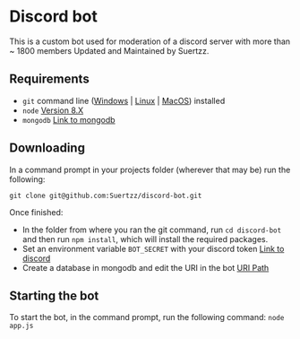 # Discord bot

This is a custom bot used for moderation of a discord server with more than ~ 1800 members
Updated and Maintained by Suertzz.

## Requirements

- `git` command line ([Windows](https://git-scm.com/download/win) | [Linux](https://git-scm.com/download/linux) | [MacOS](https://git-scm.com/download/mac)) installed
- `node` [Version 8.X](https://nodejs.org)
- `mongodb` [Link to mongodb](https://www.mongodb.com/fr)


## Downloading

In a command prompt in your projects folder (wherever that may be) run the following:

`git clone git@github.com:Suertzz/discord-bot.git`

Once finished:

- In the folder from where you ran the git command, run `cd discord-bot` and then run `npm install`, which will install the required packages.
- Set an environment variable `BOT_SECRET` with your discord token [Link to discord](https://discord.com/developers/applications)
- Create a database in mongodb and edit the URI in the bot [URI Path](https://github.com/Suertzz/discord-bot/blob/master/app.js#L10)

## Starting the bot

To start the bot, in the command prompt, run the following command:
`node app.js`
